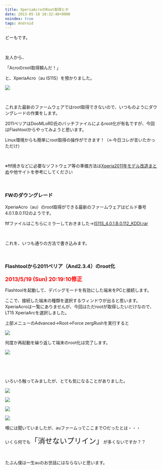 ```yaml
---
title: XperiaAcroのRoot取得とか
date: 2013-05-18 18:32:48+0900
noindex: true
tags: Android
---
```

<p>どーもです。</p>
<p>&nbsp;</p>
<p>友人から、</p>
<p>「Acroのroot取得頼んだ！」</p>
<p>と、XperiaAcro（au IS11S）を預かりました。</p>
<p><img src="https://lh5.googleusercontent.com/-gnhfVJSQoEs/UZc_76aCN1I/AAAAAAAACIo/tW6J5yTE_Jk/s640/IMG_0517.JPG" /></p>
<p>&nbsp;</p>
<p>これまた最新のファームウェアではroot取得できないので、いつものようにダウングレードの作業をします。</p>
<p>2011ペリアはDooMLoRD氏のバッチファイルによるroot化が有名ですが、今回はFlashtoolからやってみようと思います。</p>
<p>Linux環境からも簡単にroot取得の操作ができます！（←今日コレが言いたかっただけ）</p>
<p>&nbsp;</p>
<p>※ftf焼きなどに必要なソフトウェア等の準備方法は<a href="http://tosainu.wktk.so/page/xperiahack">Xperia2011年モデル改造まとめ</a>や他サイトを参考にしてください</p>
<p>&nbsp;</p>
<h3>FWのダウングレード</h3>
<p>XperiaAcro（au）のroot取得ができる最新のファームウェアはビルド番号4.0.1.B.0.112のようです。</p>
<p>ftfファイルはこちらにミラーしておきました→<a href="http://www.mediafire.com/download.php?466hm592w98zkg9">IS11S_4.0.1.B.0.112_KDDI.rar</a></p>
<p>&nbsp;</p>
<p>これを、いつも通りの方法で書き込みます。</p>
<p>&nbsp;</p>
<h3>Flashtoolから2011ペリア（And2.3.4）のroot化</h3>
<p><span style="font-size:18px;"><span style="color:red;"><strong>2013/5/19 (Sun) 20:19:10修正</strong></span></span></p>
<p>Flashtoolを起動して、デバッグモードを有効にした端末をPCと接続します。</p>
<p>ここで、接続した端末の種類を選択するウィンドウが出ると思います。XperiaAcroは一覧にありませんが、今回はただrootが取得したいだけなので、LT15 XperiaArcを選択しました。</p>
<p>上部メニューのAdvanced→Root→Force zergRushを実行すると</p>
<p><img src="https://lh5.googleusercontent.com/-erk4RgZS1SM/UZdFbxrieZI/AAAAAAAACJA/dMDl96BkKs8/s640/flashtool.png" /></p>
<p>何度か再起動を繰り返して端末のroot化は完了します。</p>
<p><img src="https://lh6.googleusercontent.com/-AA3TAJaAGC8/UZc__JWurbI/AAAAAAAACIw/W9wj3qjXzJQ/s640/IMG_0518.JPG" /></p>
<p>&nbsp;</p>
<p>&nbsp;</p>
<p>いろいろ触ってみましたが、とても気になることがありました。</p>
<p><img src="https://lh6.googleusercontent.com/-KROtIUXfeZE/UZc_Q-gz2LI/AAAAAAAACIA/0VDl7COpOLI/s640/device-2013-05-18-173322.png" /></p>
<p><img src="https://lh4.googleusercontent.com/-_atuOmW0kVM/UZc_Qx39g1I/AAAAAAAACII/lTKD-eN6JIw/s640/device-2013-05-18-173334.png" /></p>
<p><img src="https://lh6.googleusercontent.com/-f0Jbbj5PxHQ/UZc_Qxu_sNI/AAAAAAAACIE/cn39ItSujE0/s640/device-2013-05-18-173346.png" /></p>
<p><img src="https://lh3.googleusercontent.com/-MYeFO7jlir8/UZc_R69Y6MI/AAAAAAAACIY/huMFBnvcCaM/s640/device-2013-05-18-173356.png" /></p>
<p>噂には聞いていましたが、auファームってここまで○だったとは・・・</p>
<p>いくら何でも<span style="font-size:24px;">「消せないプリイン」</span>が多くないですか？？</p>
<p>&nbsp;</p>
<p>たぶん僕は一生auのお世話にはならないと思います。</p>

